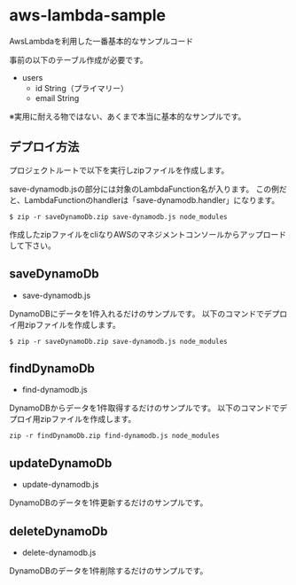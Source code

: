 # aws-lambda-sample
AwsLambdaを利用した一番基本的なサンプルコード

事前の以下のテーブル作成が必要です。

- users
    - id String（プライマリー）
    - email String

※実用に耐える物ではない、あくまで本当に基本的なサンプルです。

## デプロイ方法

プロジェクトルートで以下を実行しzipファイルを作成します。

save-dynamodb.jsの部分には対象のLambdaFunction名が入ります。
この例だと、LambdaFunctionのhandlerは「save-dynamodb.handler」になります。

```
$ zip -r saveDynamoDb.zip save-dynamodb.js node_modules
```

作成したzipファイルをcliなりAWSのマネジメントコンソールからアップロードして下さい。

## saveDynamoDb

- save-dynamodb.js

DynamoDBにデータを1件入れるだけのサンプルです。
以下のコマンドでデプロイ用zipファイルを作成します。

```
$ zip -r saveDynamoDb.zip save-dynamodb.js node_modules
```


## findDynamoDb

- find-dynamodb.js

DynamoDBからデータを1件取得するだけのサンプルです。
以下のコマンドでデプロイ用zipファイルを作成します。

```
zip -r findDynamoDb.zip find-dynamodb.js node_modules
```

## updateDynamoDb

- update-dynamodb.js

DynamoDBのデータを1件更新するだけのサンプルです。

## deleteDynamoDb

- delete-dynamodb.js

DynamoDBのデータを1件削除するだけのサンプルです。

